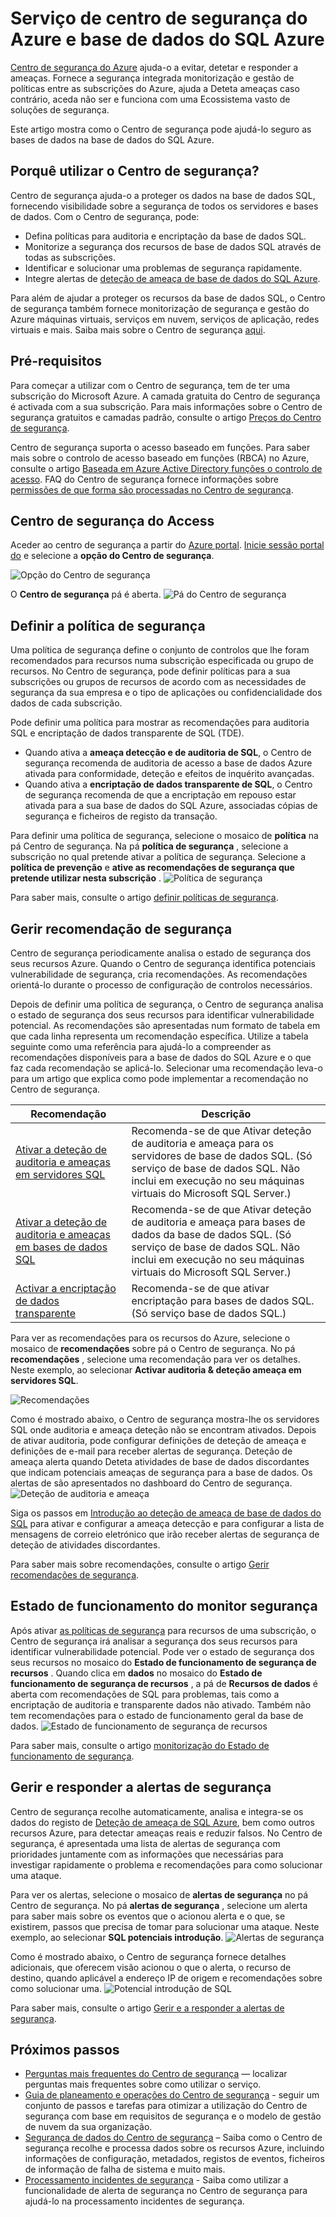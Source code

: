 <properties
   pageTitle="Centro de segurança do Azure e base de dados do SQL Azure service | Microsoft Azure"
   description="Este artigo mostra como o Centro de segurança pode ajudá-lo seguro as bases de dados na base de dados do SQL Azure."
   services="sql-database"
   documentationCenter="na"
   authors="TerryLanfear"
   manager="MBaldwin"
   editor=""/>

<tags
   ms.service="security-center"
   ms.devlang="na"
   ms.topic="article"
   ms.tgt_pltfrm="na"
   ms.workload="na"
   ms.date="10/18/2016"
   ms.author="terrylan"/>

# <a name="azure-security-center-and-azure-sql-database-service"></a>Serviço de centro de segurança do Azure e base de dados do SQL Azure

[Centro de segurança do Azure](https://azure.microsoft.com/documentation/services/security-center/) ajuda-o a evitar, detetar e responder a ameaças. Fornece a segurança integrada monitorização e gestão de políticas entre as subscrições do Azure, ajuda a Deteta ameaças caso contrário, aceda não ser e funciona com uma Ecossistema vasto de soluções de segurança.

Este artigo mostra como o Centro de segurança pode ajudá-lo seguro as bases de dados na base de dados do SQL Azure.

## <a name="why-use-security-center"></a>Porquê utilizar o Centro de segurança?

Centro de segurança ajuda-o a proteger os dados na base de dados SQL, fornecendo visibilidade sobre a segurança de todos os servidores e bases de dados. Com o Centro de segurança, pode:

- Defina políticas para auditoria e encriptação da base de dados SQL.
- Monitorize a segurança dos recursos de base de dados SQL através de todas as subscrições.
- Identificar e solucionar uma problemas de segurança rapidamente.
- Integre alertas de [deteção de ameaça de base de dados do SQL Azure](../sql-database/sql-database-threat-detection-get-started.md).

Para além de ajudar a proteger os recursos da base de dados SQL, o Centro de segurança também fornece monitorização de segurança e gestão do Azure máquinas virtuais, serviços em nuvem, serviços de aplicação, redes virtuais e mais. Saiba mais sobre o Centro de segurança [aqui](security-center-intro.md).

## <a name="prerequisites"></a>Pré-requisitos

Para começar a utilizar com o Centro de segurança, tem de ter uma subscrição do Microsoft Azure. A camada gratuita do Centro de segurança é activada com a sua subscrição. Para mais informações sobre o Centro de segurança gratuitos e camadas padrão, consulte o artigo [Preços do Centro de segurança](https://azure.microsoft.com/pricing/details/security-center/).

Centro de segurança suporta o acesso baseado em funções. Para saber mais sobre o controlo de acesso baseado em funções (RBCA) no Azure, consulte o artigo [Baseada em Azure Active Directory funções o controlo de acesso](../active-directory/role-based-access-control-configure.md). FAQ do Centro de segurança fornece informações sobre [permissões de que forma são processadas no Centro de segurança](security-center-faq.md#how-are-permissions-handled-in-azure-security-center).

## <a name="access-security-center"></a>Centro de segurança do Access

Aceder ao centro de segurança a partir do [Azure portal](https://azure.microsoft.com/features/azure-portal/). [Inicie sessão portal do](https://portal.azure.com/) e selecione a **opção do Centro de segurança**.

![Opção do Centro de segurança][1]

O **Centro de segurança** pá é aberta.
![Pá do Centro de segurança][2]

## <a name="set-security-policy"></a>Definir a política de segurança

Uma política de segurança define o conjunto de controlos que lhe foram recomendados para recursos numa subscrição especificada ou grupo de recursos. No Centro de segurança, pode definir políticas para a sua subscrições ou grupos de recursos de acordo com as necessidades de segurança da sua empresa e o tipo de aplicações ou confidencialidade dos dados de cada subscrição.

Pode definir uma política para mostrar as recomendações para auditoria SQL e encriptação de dados transparente de SQL (TDE).

- Quando ativa a **ameaça detecção e de auditoria de SQL**, o Centro de segurança recomenda de auditoria de acesso a base de dados Azure ativada para conformidade, deteção e efeitos de inquérito avançadas.
- Quando ativa a **encriptação de dados transparente de SQL**, o Centro de segurança recomenda de que a encriptação em repouso estar ativada para a sua base de dados do SQL Azure, associadas cópias de segurança e ficheiros de registo da transação.

Para definir uma política de segurança, selecione o mosaico de **política** na pá Centro de segurança. Na pá **política de segurança** , selecione a subscrição no qual pretende ativar a política de segurança. Selecione a **política de prevenção** e **ative as recomendações de segurança que pretende utilizar nesta subscrição** .
![Política de segurança][3]

Para saber mais, consulte o artigo [definir políticas de segurança](security-center-policies.md).

## <a name="manage-security-recommendation"></a>Gerir recomendação de segurança

Centro de segurança periodicamente analisa o estado de segurança dos seus recursos Azure. Quando o Centro de segurança identifica potenciais vulnerabilidade de segurança, cria recomendações. As recomendações orientá-lo durante o processo de configuração de controlos necessários.

Depois de definir uma política de segurança, o Centro de segurança analisa o estado de segurança dos seus recursos para identificar vulnerabilidade potencial. As recomendações são apresentadas num formato de tabela em que cada linha representa um recomendação específica. Utilize a tabela seguinte como uma referência para ajudá-lo a compreender as recomendações disponíveis para a base de dados do SQL Azure e o que faz cada recomendação se aplicá-lo. Selecionar uma recomendação leva-o para um artigo que explica como pode implementar a recomendação no Centro de segurança.

| Recomendação | Descrição |
| ----- | ----- |
| [Ativar a deteção de auditoria e ameaças em servidores SQL](security-center-enable-auditing-on-sql-servers.md) | Recomenda-se de que Ativar deteção de auditoria e ameaça para os servidores de base de dados SQL. (Só serviço de base de dados SQL. Não inclui em execução no seu máquinas virtuais do Microsoft SQL Server.) |
| [Ativar a deteção de auditoria e ameaças em bases de dados SQL](security-center-enable-auditing-on-sql-databases.md) | Recomenda-se de que Ativar deteção de auditoria e ameaça para bases de dados da base de dados SQL. (Só serviço de base de dados SQL. Não inclui em execução no seu máquinas virtuais do Microsoft SQL Server.) |
| [Activar a encriptação de dados transparente](security-center-enable-transparent-data-encryption.md) | Recomenda-se de que ativar encriptação para bases de dados SQL. (Só serviço base de dados SQL.) |

Para ver as recomendações para os recursos do Azure, selecione o mosaico de **recomendações** sobre pá o Centro de segurança. No pá **recomendações** , selecione uma recomendação para ver os detalhes. Neste exemplo, ao selecionar **Activar auditoria & deteção ameaça em servidores SQL**.

![Recomendações][4]

Como é mostrado abaixo, o Centro de segurança mostra-lhe os servidores SQL onde auditoria e ameaça deteção não se encontram ativados. Depois de ativar auditoria, pode configurar definições de deteção de ameaça e definições de e-mail para receber alertas de segurança. Deteção de ameaça alerta quando Deteta atividades de base de dados discordantes que indicam potenciais ameaças de segurança para a base de dados. Os alertas de são apresentados no dashboard do Centro de segurança.
![Deteção de auditoria e ameaça][5]

Siga os passos em [Introdução ao deteção de ameaça de base de dados do SQL](../sql-database/sql-database-threat-detection-get-started.md) para ativar e configurar a ameaça detecção e para configurar a lista de mensagens de correio eletrónico que irão receber alertas de segurança de deteção de atividades discordantes.

Para saber mais sobre recomendações, consulte o artigo [Gerir recomendações de segurança](security-center-recommendations.md).

## <a name="monitor-security-health"></a>Estado de funcionamento do monitor segurança

Após ativar [as políticas de segurança](security-center-policies.md) para recursos de uma subscrição, o Centro de segurança irá analisar a segurança dos seus recursos para identificar vulnerabilidade potencial.  Pode ver o estado de segurança dos seus recursos no mosaico do **Estado de funcionamento de segurança de recursos** . Quando clica em **dados** no mosaico do **Estado de funcionamento de segurança de recursos** , a pá de **Recursos de dados** é aberta com recomendações de SQL para problemas, tais como a encriptação de auditoria e transparente dados não ativado. Também não tem recomendações para o estado de funcionamento geral da base de dados.
![Estado de funcionamento de segurança de recursos][6]

Para saber mais, consulte o artigo [monitorização do Estado de funcionamento de segurança](security-center-monitoring.md).

## <a name="manage-and-respond-to-security-alerts"></a>Gerir e responder a alertas de segurança

Centro de segurança recolhe automaticamente, analisa e integra-se os dados do registo de [Deteção de ameaça de SQL Azure](../sql-database/sql-database-threat-detection-get-started.md), bem como outros recursos Azure, para detectar ameaças reais e reduzir falsos. No Centro de segurança, é apresentada uma lista de alertas de segurança com prioridades juntamente com as informações que necessárias para investigar rapidamente o problema e recomendações para como solucionar uma ataque.

Para ver os alertas, selecione o mosaico de **alertas de segurança** no pá Centro de segurança. No pá **alertas de segurança** , selecione um alerta para saber mais sobre os eventos que o acionou alerta e o que, se existirem, passos que precisa de tomar para solucionar uma ataque. Neste exemplo, ao selecionar **SQL potenciais introdução**.
![Alertas de segurança][7]

Como é mostrado abaixo, o Centro de segurança fornece detalhes adicionais, que oferecem visão acionou o que o alerta, o recurso de destino, quando aplicável a endereço IP de origem e recomendações sobre como solucionar uma.
![Potencial introdução de SQL][8]

Para saber mais, consulte o artigo [Gerir e a responder a alertas de segurança](security-center-managing-and-responding-alerts.md).

## <a name="next-steps"></a>Próximos passos

- [Perguntas mais frequentes do Centro de segurança](security-center-faq.md) — localizar perguntas mais frequentes sobre como utilizar o serviço.
- [Guia de planeamento e operações do Centro de segurança](security-center-planning-and-operations-guide.md) - seguir um conjunto de passos e tarefas para otimizar a utilização do Centro de segurança com base em requisitos de segurança e o modelo de gestão de nuvem da sua organização.
- [Segurança de dados do Centro de segurança](security-center-data-security.md) – Saiba como o Centro de segurança recolhe e processa dados sobre os recursos Azure, incluindo informações de configuração, metadados, registos de eventos, ficheiros de informação de falha de sistema e muito mais.
- [Processamento incidentes de segurança](security-center-incident.md) - Saiba como utilizar a funcionalidade de alerta de segurança no Centro de segurança para ajudá-lo na processamento incidentes de segurança.

<!--Image references-->
[1]: ./media/security-center-sql-database/security-center.png
[2]: ./media/security-center-sql-database/security-center-blade.png
[3]: ./media/security-center-sql-database/security-policy.png
[4]: ./media/security-center-sql-database/recommendation.png
[5]: ./media/security-center-sql-database/turn-on-auditing.png
[6]: ./media/security-center-sql-database/monitor-health.png
[7]: ./media/security-center-sql-database/alert.png
[8]: ./media/security-center-sql-database/sql-injection.png
